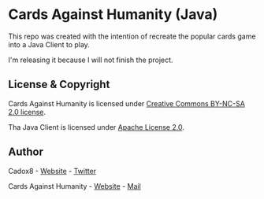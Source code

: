# Cards Against Humanity (Java)

This repo was created with the intention of recreate the popular cards game into a Java Client to play.

I'm releasing it because I will not finish the project.

## License & Copyright
Cards Against Humanity is licensed under [Creative Commons BY-NC-SA 2.0 license](https://cardsagainsthumanity.com/).

Tha Java Client is licensed under [Apache License 2.0](https://github.com/cadox8/cah/blob/master/LICENSE).

## Author
Cadox8 - [Website](https://cadox8.github.io) - [Twitter](https://twitter.com/cadox8)

Cards Against Humanity - [Website](https://cardsagainsthumanity.com/) - [Mail](mailto:Mail@CardsAgainstHumanity.com.)
